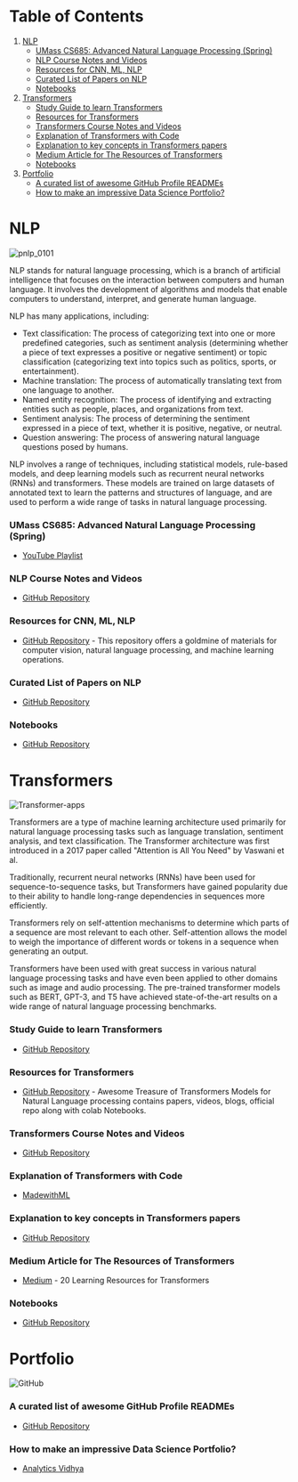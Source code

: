 # Table of Contents
1. [NLP](#nlp)
   - [UMass CS685: Advanced Natural Language Processing (Spring)](#umass-cs685-advanced-natural-language-processing-spring)
   - [NLP Course Notes and Videos](#nlp-course-notes-and-videos)
   - [Resources for CNN, ML, NLP](#resources-for-cnn-ml-nlp)
   - [Curated List of Papers on NLP](#curated-list-of-papers-on-nlp)
   - [Notebooks](#notebooks)
2. [Transformers](#transformers)
   - [Study Guide to learn Transformers](#study-guide-to-learn-transformers)
   - [Resources for Transformers](#resources-for-transformers)
   - [Transformers Course Notes and Videos](#transformers-course-notes-and-videos)
   - [Explanation of Transformers with Code](#explanation-of-transformers-with-code)
   - [Explanation to key concepts in Transformers papers](#explanation-to-key-concepts-in-transformers-papers)
   - [Medium Article for The Resources of Transformers](#medium-article-for-the-resources-of-transformers)
   - [Notebooks](#notebooks-1)
3. [Portfolio](#portfolio)
   - [A curated list of awesome GitHub Profile READMEs](#a-curated-list-of-awesome-github-profile-readmes)
   - [How to make an impressive Data Science Portfolio?](#how-to-make-an-impressive-data-science-portfolio)


# NLP

![pnlp_0101](https://user-images.githubusercontent.com/110838853/226782983-768b069e-52ed-4442-8909-d9553ab8b61a.png)

NLP stands for natural language processing, which is a branch of artificial intelligence that focuses on the interaction between computers and human language. It involves the development of algorithms and models that enable computers to understand, interpret, and generate human language.

NLP has many applications, including:

- Text classification: The process of categorizing text into one or more predefined categories, such as sentiment analysis (determining whether a piece of text expresses a positive or negative sentiment) or topic classification (categorizing text into topics such as politics, sports, or entertainment).
- Machine translation: The process of automatically translating text from one language to another.
- Named entity recognition: The process of identifying and extracting entities such as people, places, and organizations from text.
- Sentiment analysis: The process of determining the sentiment expressed in a piece of text, whether it is positive, negative, or neutral.
- Question answering: The process of answering natural language questions posed by humans.

NLP involves a range of techniques, including statistical models, rule-based models, and deep learning models such as recurrent neural networks (RNNs) and transformers. These models are trained on large datasets of annotated text to learn the patterns and structures of language, and are used to perform a wide range of tasks in natural language processing.

### UMass CS685: Advanced Natural Language Processing (Spring)
- [YouTube Playlist](https://www.youtube.com/playlist?list=PLWnsVgP6CzadI4-FT2Po4wsEK7MHCIQ-d)

### NLP Course Notes and Videos
- [GitHub Repository](https://github.com/ashishpatel26/ML-Course-Notes)

### Resources for CNN, ML, NLP
- [GitHub Repository](https://github.com/ashishpatel26/ResourceBank_CV_NLP_MLOPS_2022) - This repository offers a goldmine of materials for computer vision, natural language processing, and machine learning operations.

### Curated List of Papers on NLP
- [GitHub Repository](https://github.com/dair-ai/nlp_paper_summaries)

### Notebooks 
- [GitHub Repository](https://github.com/dair-ai/Mathematics-for-ML)


# Transformers

![Transformer-apps](https://user-images.githubusercontent.com/110838853/226783432-63a3ebfc-2789-47f9-bc1f-4dbb11f30a1e.jpg)

Transformers are a type of machine learning architecture used primarily for natural language processing tasks such as language translation, sentiment analysis, and text classification. The Transformer architecture was first introduced in a 2017 paper called "Attention is All You Need" by Vaswani et al.

Traditionally, recurrent neural networks (RNNs) have been used for sequence-to-sequence tasks, but Transformers have gained popularity due to their ability to handle long-range dependencies in sequences more efficiently.

Transformers rely on self-attention mechanisms to determine which parts of a sequence are most relevant to each other. Self-attention allows the model to weigh the importance of different words or tokens in a sequence when generating an output.

Transformers have been used with great success in various natural language processing tasks and have even been applied to other domains such as image and audio processing. The pre-trained transformer models such as BERT, GPT-3, and T5 have achieved state-of-the-art results on a wide range of natural language processing benchmarks.

### Study Guide to learn Transformers
- [GitHub Repository](https://github.com/dair-ai/Transformers-Recipe)

### Resources for Transformers
- [GitHub Repository](https://github.com/ashishpatel26/Treasure-of-Transformers) - Awesome Treasure of Transformers Models for Natural Language processing contains papers, videos, blogs, official repo along with colab Notebooks.

### Transformers Course Notes and Videos
- [GitHub Repository](https://github.com/ashishpatel26/ML-Course-Notes)

### Explanation of Transformers with Code
- [MadewithML](https://madewithml.com/courses/foundations/transformers/)

### Explanation to key concepts in Transformers papers
- [GitHub Repository](https://github.com/dair-ai/ML-Papers-Explained)

### Medium Article for The Resources of Transformers
- [Medium](https://medium.com/nlplanet/two-minutes-nlp-20-learning-resources-for-transformers-1bbff88b7524) - 20 Learning Resources for Transformers

### Notebooks 
- [GitHub Repository](https://github.com/dair-ai/Mathematics-for-ML)


# Portfolio

![GitHub](https://user-images.githubusercontent.com/110838853/226789623-a1c16114-2058-483c-b08b-45ea611979d3.jpeg)

### A curated list of awesome GitHub Profile READMEs
- [GitHub Repository](https://github.com/abhisheknaiidu/awesome-github-profile-readme)

### How to make an impressive Data Science Portfolio?
- [Analytics Vidhya](https://www.analyticsvidhya.com/blog/2021/04/how-to-make-an-impressive-data-science-portfolio/)
